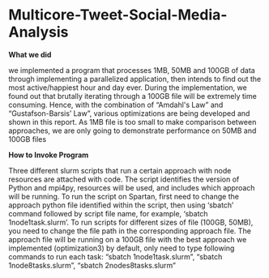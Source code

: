 # Multicore-Tweet-Social-Media-Analysis

**What we did**
<p>we implemented a program that processes 1MB, 50MB and 100GB of
data through implementing a parallelized application, then intends to find out the most
active/happiest hour and day ever. During the implementation, we found out that brutally
iterating through a 100GB file will be extremely time consuming. Hence, with the
combination of “Amdahl's Law” and “Gustafson-Barsis’ Law”, various optimizations are
being developed and shown in this report. As 1MB file is too small to make comparison
between approaches, we are only going to demonstrate performance on 50MB and 100GB
files</p>

**How to Invoke Program**
<p>Three different slurm scripts that run a certain approach with node resources are attached
with code. The script identifies the version of Python and mpi4py, resources will be used, and
includes which approach will be running. To run the script on Spartan, first need to change
the approach python file identified within the script, then using ‘sbatch’ command followed
by script file name, for example, ‘sbatch 1node1task.slurm’. To run scripts for different sizes
of file (100GB, 50MB), you need to change the file path in the corresponding approach file.
The approach file will be running on a 100GB file with the best approach we implemented
(optimization3) by default, only need to type following commands to run each task: “sbatch
1node1task.slurm”, “sbatch 1node8tasks.slurm”, “sbatch 2nodes8tasks.slurm”<p>

